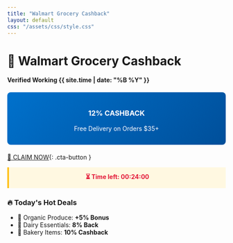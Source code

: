 ```yaml
---
title: "Walmart Grocery Cashback"
layout: default
css: "/assets/css/style.css"
---
```


# 🛒 Walmart Grocery Cashback  
**Verified Working {{ site.time | date: "%B %Y" }}**  

<div class="offer-banner">
<h3>12% CASHBACK</h3>
<p>Free Delivery on Orders $35+</p>
</div>

[🛒 CLAIM NOW](/verify){: .cta-button }

<div class="deal-countdown" style="color:#e31837;">
⏳ <strong>Time left:</strong> <span id="countdown">00:24:00</span>
</div>

### 🔥 Today's Hot Deals
- 🥑 Organic Produce: **+5% Bonus**  
- 🥛 Dairy Essentials: **8% Back**  
- 🍞 Bakery Items: **10% Cashback**  

<script>
// 24-Minute Countdown (Starting Red)
(function() {
  const endTime = new Date();
  endTime.setMinutes(endTime.getMinutes() + 24);
  
  function updateTimer() {
    const now = new Date();
    const diff = endTime - now;
    
    if (diff <= 0) {
      document.getElementById("countdown").textContent = "00:00:00";
      return;
    }
    
    const mins = Math.floor((diff % (1000 * 60 * 60)) / (1000 * 60));
    const secs = Math.floor((diff % (1000 * 60)) / 1000);
    
    document.getElementById("countdown").textContent = 
      `00:${mins.toString().padStart(2,'0')}:${secs.toString().padStart(2,'0')}`;
  }
  
  setInterval(updateTimer, 1000);
  updateTimer();
})();
</script>

<style>
:root {
  --walmart-blue: #0071cc;
  --walmart-yellow: #ffc220;
  --dark-blue: #004f9a;
}

.cta-button {
  display: block;
  background: var(--walmart-yellow);
  color: #000;
  text-align: center;
  padding: 12px 24px;
  border-radius: 50px;
  font-weight: bold;
  text-decoration: none;
  margin: 25px auto;
  width: 80%;
  box-shadow: 0 4px 8px rgba(0,0,0,0.1);
  transition: all 0.3s;
}

.cta-button:hover {
  transform: translateY(-2px);
  box-shadow: 0 6px 12px rgba(0,0,0,0.15);
}

.offer-banner {
  background: linear-gradient(135deg, var(--walmart-blue), var(--dark-blue));
  color: white;
  padding: 15px;
  border-radius: 8px;
  text-align: center;
  margin: 20px 0;
}

.deal-countdown {
  background: #fff8e1;
  padding: 12px;
  border-left: 4px solid var(--walmart-yellow);
  margin: 15px 0;
  text-align: center;
  font-weight: bold;
}
</style>
